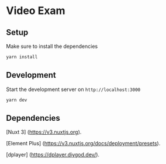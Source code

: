 # Video Exam
## Setup

Make sure to install the dependencies

```bash
yarn install
```

## Development

Start the development server on `http://localhost:3000`

```bash
yarn dev
```

## Dependencies

[Nuxt 3] (https://v3.nuxtjs.org).

[Element Plus] (https://v3.nuxtjs.org/docs/deployment/presets).

[dplayer] (https://dplayer.diygod.dev/).

